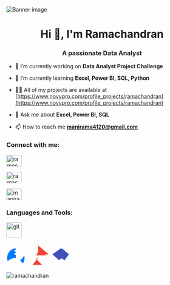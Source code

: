 <div class="banner">
  <img src="https://www.dell.com/wp-uploads/2022/12/big-data-and-computing-tools-abstract-background-440x440.jpg" alt="Banner image">
</div>





<h1 align="center">Hi 👋, I'm Ramachandran</h1>
<h3 align="center">A passionate Data Analyst</h3>


- 🔭 I’m currently working on **Data Analyst Project Challenge**

- 🌱 I’m currently learning **Excel, Power BI, SQL, Python**

- 👨‍💻 All of my projects are available at [https://www.novypro.com/profile_projects/ramachandran](https://www.novypro.com/profile_projects/ramachandran)

- 💬 Ask me about **Excel, Power BI, SQL**

- 📫 How to reach me **manirama4120@gmail.com**

<h3 align="left">Connect with me:</h3>
<p align="left">

<a href="https://linkedin.com/in/ramachandran-r-53b470150" target="blank"><img align="center" src="https://raw.githubusercontent.com/rahuldkjain/github-profile-readme-generator/master/src/images/icons/Social/linked-in-alt.svg" alt="ramachandran-r-53b470150" height="30" width="40" /></a>
  
<a href="https://kaggle.com/ramachandran123" target="blank"><img align="center" src="https://raw.githubusercontent.com/rahuldkjain/github-profile-readme-generator/master/src/images/icons/Social/kaggle.svg" alt="ramachandran123" height="30" width="40" /></a>

<a href="https://www.hackerrank.com/manirama4120" target="blank"><img align="center" src="https://raw.githubusercontent.com/rahuldkjain/github-profile-readme-generator/master/src/images/icons/Social/hackerrank.svg" alt="manirama4120" height="30" width="40" /></a>
</p>

<h3 align="left">Languages and Tools:</h3>
<p align="left"> 
  
  <a href="https://git-scm.com/" target="_blank" rel="noreferrer"> <img src="https://www.vectorlogo.zone/logos/git-scm/git-scm-icon.svg" alt="git" width="40" height="40"/> </a> 
  
<svg width="50" height="50" viewBox="0 0 24 24" fill="none" xmlns="http://www.w3.org/2000/svg">
<path d="M12 2C6.13 2 1 7.13 1 14C1 20.87 6.13 26 12 26C17.87 26 23 20.87 23 14C23 7.13 17.87 2 12 2Z" fill="#007BFF"/>
<path d="M12 10.5C11.67 10.5 11.33 10.33 11 10L10 9.5V8.5L11 8L11.33 7.67C11.67 7.5 12 7.33 12 7C12 6.67 11.67 6.33 11.33 6L10 5.5V4.5L11.33 4L11.67 3.67C12 3.5 12 3.33 12 3C12 2.67 11.67 2.33 11.33 2L10 1.5V0.5L11.33 0L11.67 0.33C12 0.17 12 0 12 0C17.31 0 21.5 3.19 23 7C23 10.81 21.5 14 17.31 17C21.5 20.81 23 24 23 24C23 24 17.31 26 12 26C6.69 26 1 22.87 1 20C1 17.13 6.69 14 12 14Z" fill="white"/>
</svg>

<svg width="60" height="60" viewBox="0 0 24 24" fill="none" xmlns="http://www.w3.org/2000/svg">
<path d="M12 15.33L9.67 16.67L16 23L6 23L9.67 18.33Z" fill="#F44336"/>
<path d="M12 8.67L14.33 7L20 13L10 13Z" fill="#F44336"/>
<path d="M12 2.33L9.67 0.67L23 12L12 12Z" fill="#F44336"/>
</svg>

 
<svg width="50" height="50" viewBox="0 0 24 24" fill="none" xmlns="http://www.w3.org/2000/svg">
<path d="M12 2.00001L18.54 9.54L10.09 16.91L1.59 9.54Z" fill="#3F51B5"/>
<path d="M22.41 9.54L13.96 2.00001L5.46 9.54L16.91 16.91Z" fill="#3F51B5"/>
</svg>


<p><img align="center" src="https://github-readme-stats.vercel.app/api/top-langs?username=ramachandran&show_icons=true&locale=en&layout=compact" alt="ramachandran" /></p>
